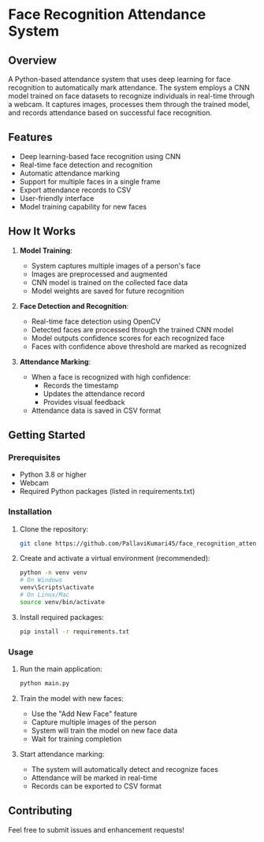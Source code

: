 # Face Recognition Attendance System

## Overview
A Python-based attendance system that uses deep learning for face recognition to automatically mark attendance. The system employs a CNN model trained on face datasets to recognize individuals in real-time through a webcam. It captures images, processes them through the trained model, and records attendance based on successful face recognition.

## Features
- Deep learning-based face recognition using CNN
- Real-time face detection and recognition
- Automatic attendance marking
- Support for multiple faces in a single frame
- Export attendance records to CSV
- User-friendly interface
- Model training capability for new faces

## How It Works
1. **Model Training**:
   - System captures multiple images of a person's face
   - Images are preprocessed and augmented
   - CNN model is trained on the collected face data
   - Model weights are saved for future recognition

2. **Face Detection and Recognition**:
   - Real-time face detection using OpenCV
   - Detected faces are processed through the trained CNN model
   - Model outputs confidence scores for each recognized face
   - Faces with confidence above threshold are marked as recognized

3. **Attendance Marking**:
   - When a face is recognized with high confidence:
     - Records the timestamp
     - Updates the attendance record
     - Provides visual feedback
   - Attendance data is saved in CSV format

## Getting Started

### Prerequisites
- Python 3.8 or higher
- Webcam
- Required Python packages (listed in requirements.txt)

### Installation
1. Clone the repository:
   ```bash
   git clone https://github.com/PallaviKumari45/face_recognition_attendance_system.git
   ```

2. Create and activate a virtual environment (recommended):
   ```bash
   python -m venv venv
   # On Windows
   venv\Scripts\activate
   # On Linux/Mac
   source venv/bin/activate
   ```

3. Install required packages:
   ```bash
   pip install -r requirements.txt
   ```

### Usage
1. Run the main application:
   ```bash
   python main.py
   ```

2. Train the model with new faces:
   - Use the "Add New Face" feature
   - Capture multiple images of the person
   - System will train the model on new face data
   - Wait for training completion

3. Start attendance marking:
   - The system will automatically detect and recognize faces
   - Attendance will be marked in real-time
   - Records can be exported to CSV format

## Contributing
Feel free to submit issues and enhancement requests!

